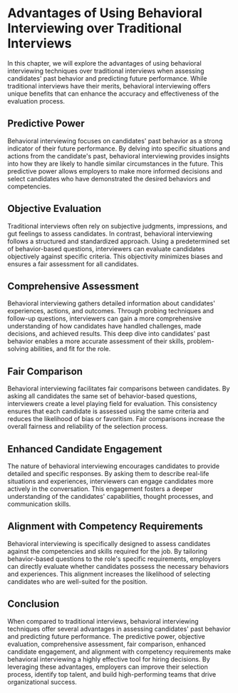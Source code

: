 Advantages of Using Behavioral Interviewing over Traditional Interviews
================================================================================

In this chapter, we will explore the advantages of using behavioral interviewing techniques over traditional interviews when assessing candidates' past behavior and predicting future performance. While traditional interviews have their merits, behavioral interviewing offers unique benefits that can enhance the accuracy and effectiveness of the evaluation process.

Predictive Power
----------------

Behavioral interviewing focuses on candidates' past behavior as a strong indicator of their future performance. By delving into specific situations and actions from the candidate's past, behavioral interviewing provides insights into how they are likely to handle similar circumstances in the future. This predictive power allows employers to make more informed decisions and select candidates who have demonstrated the desired behaviors and competencies.

Objective Evaluation
--------------------

Traditional interviews often rely on subjective judgments, impressions, and gut feelings to assess candidates. In contrast, behavioral interviewing follows a structured and standardized approach. Using a predetermined set of behavior-based questions, interviewers can evaluate candidates objectively against specific criteria. This objectivity minimizes biases and ensures a fair assessment for all candidates.

Comprehensive Assessment
------------------------

Behavioral interviewing gathers detailed information about candidates' experiences, actions, and outcomes. Through probing techniques and follow-up questions, interviewers can gain a more comprehensive understanding of how candidates have handled challenges, made decisions, and achieved results. This deep dive into candidates' past behavior enables a more accurate assessment of their skills, problem-solving abilities, and fit for the role.

Fair Comparison
---------------

Behavioral interviewing facilitates fair comparisons between candidates. By asking all candidates the same set of behavior-based questions, interviewers create a level playing field for evaluation. This consistency ensures that each candidate is assessed using the same criteria and reduces the likelihood of bias or favoritism. Fair comparisons increase the overall fairness and reliability of the selection process.

Enhanced Candidate Engagement
-----------------------------

The nature of behavioral interviewing encourages candidates to provide detailed and specific responses. By asking them to describe real-life situations and experiences, interviewers can engage candidates more actively in the conversation. This engagement fosters a deeper understanding of the candidates' capabilities, thought processes, and communication skills.

Alignment with Competency Requirements
--------------------------------------

Behavioral interviewing is specifically designed to assess candidates against the competencies and skills required for the job. By tailoring behavior-based questions to the role's specific requirements, employers can directly evaluate whether candidates possess the necessary behaviors and experiences. This alignment increases the likelihood of selecting candidates who are well-suited for the position.

Conclusion
----------

When compared to traditional interviews, behavioral interviewing techniques offer several advantages in assessing candidates' past behavior and predicting future performance. The predictive power, objective evaluation, comprehensive assessment, fair comparison, enhanced candidate engagement, and alignment with competency requirements make behavioral interviewing a highly effective tool for hiring decisions. By leveraging these advantages, employers can improve their selection process, identify top talent, and build high-performing teams that drive organizational success.
